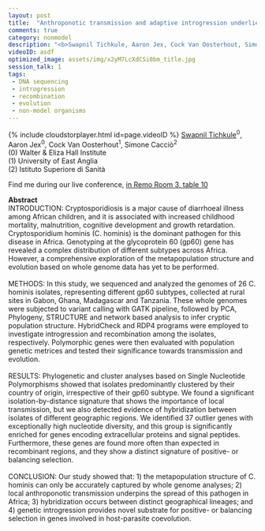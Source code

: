 ```yaml
---
layout: post
title:  "Anthroponotic transmission and adaptive introgression underlies cryptic population structure of Cryptosporidium hominis in Africa "
comments: true
category: nonmodel
description: "<b>Swapnil Tichkule, Aaron Jex, Cock Van Oosterhout, Simone Cacciò</b><br/>INTRODUCTION: Cryptosporidiosis is a major cause o..."
videoID: asdf
optimized_image: assets/img/x2yM7LcXdCSi0bm_title.jpg
session_talk: 1
tags:
 - DNA sequencing
 - introgression
 - recombination
 - evolution
 - non-model organisms
---
```

{% include cloudstorplayer.html id=page.videoID %}
<u>Swapnil Tichkule</u><sup>0</sup>, Aaron Jex<sup>0</sup>, Cock Van Oosterhout<sup>1</sup>, Simone Cacciò<sup>2</sup><br/>
\(0\) Walter &amp; Eliza Hall Institute<br/>
\(1\) University of East Anglia<br/>
\(2\) Istituto Superiore di Sanità

Find me during our live conference, [in Remo Room 3, table 10](https://remo.co)

<b>Abstract</b><br/>
INTRODUCTION: Cryptosporidiosis is a major cause of diarrhoeal illness among African children, and it is associated with increased childhood mortality, malnutrition, cognitive development and growth retardation. Cryptosporidium hominis \(C. hominis\) is the dominant pathogen for this disease in Africa. Genotyping at the glycoprotein 60 \(gp60\) gene has revealed a complex distribution of different subtypes across Africa. However, a comprehensive exploration of the metapopulation structure and evolution based on whole genome data has yet to be performed. <br/><br/>METHODS: In this study, we sequenced and analyzed the genomes of 26 C. hominis isolates, representing different gp60 subtypes, collected at rural sites in Gabon, Ghana, Madagascar and Tanzania. These whole genomes were subjected to variant calling with GATK pipeline, followed by PCA, Phylogeny, STRUCTURE and network based analysis to infer cryptic population structure. HybridCheck and RDP4 programs were employed to investigate introgression and recombination among the isolates, respectively. Polymorphic genes were then evaluated with population genetic metrices and tested their significance towards transmission and evolution. <br/><br/>RESULTS: Phylogenetic and cluster analyses based on Single Nucleotide Polymorphisms showed that isolates predominantly clustered by their country of origin, irrespective of their gp60 subtype. We found a significant isolation-by-distance signature that shows the importance of local transmission, but we also detected evidence of hybridization between isolates of different geographic regions. We identified 37 outlier genes with exceptionally high nucleotide diversity, and this group is significantly enriched for genes encoding extracellular proteins and signal peptides. Furthermore, these genes are found more often than expected in recombinant regions, and they show a distinct signature of positive- or balancing selection.<br/><br/>CONCLUSION: Our study showed that: 1\) the metapopulation structure of C. hominis can only be accurately captured by whole genome analyses; 2\) local anthroponotic transmission underpins the spread of this pathogen in Africa; 3\) hybridization occurs between distinct geographical lineages; and 4\) genetic introgression provides novel substrate for positive- or balancing selection in genes involved in host-parasite coevolution.<br/>
